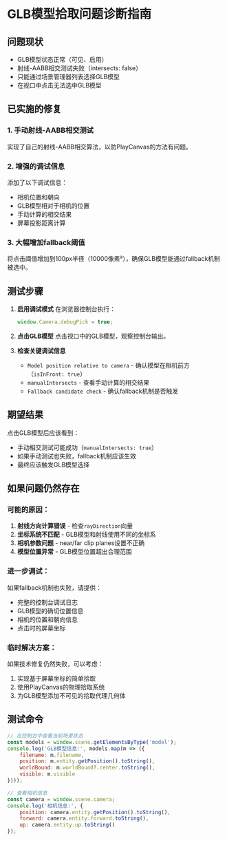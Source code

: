# GLB模型拾取问题诊断指南

## 问题现状
- GLB模型状态正常（可见、启用）
- 射线-AABB相交测试失败（intersects: false）
- 只能通过场景管理器列表选择GLB模型
- 在视口中点击无法选中GLB模型

## 已实施的修复

### 1. 手动射线-AABB相交测试
实现了自己的射线-AABB相交算法，以防PlayCanvas的方法有问题。

### 2. 增强的调试信息
添加了以下调试信息：
- 相机位置和朝向
- GLB模型相对于相机的位置
- 手动计算的相交结果
- 屏幕投影距离计算

### 3. 大幅增加fallback阈值
将点击阈值增加到100px半径（10000像素²），确保GLB模型能通过fallback机制被选中。

## 测试步骤

1. **启用调试模式**
   在浏览器控制台执行：
   ```javascript
   window.Camera.debugPick = true;
   ```

2. **点击GLB模型**
   点击视口中的GLB模型，观察控制台输出。

3. **检查关键调试信息**
   - `Model position relative to camera` - 确认模型在相机前方（`isInFront: true`）
   - `manualIntersects` - 查看手动计算的相交结果
   - `Fallback candidate check` - 确认fallback机制是否触发

## 期望结果

点击GLB模型后应该看到：
- 手动相交测试可能成功（`manualIntersects: true`）
- 如果手动测试也失败，fallback机制应该生效
- 最终应该触发GLB模型选择

## 如果问题仍然存在

### 可能的原因：
1. **射线方向计算错误** - 检查`rayDirection`向量
2. **坐标系统不匹配** - GLB模型和射线使用不同的坐标系
3. **相机参数问题** - near/far clip planes设置不正确
4. **模型位置异常** - GLB模型位置超出合理范围

### 进一步调试：
如果fallback机制也失败，请提供：
- 完整的控制台调试日志
- GLB模型的确切位置信息
- 相机的位置和朝向信息
- 点击时的屏幕坐标

### 临时解决方案：
如果技术修复仍然失败，可以考虑：
1. 实现基于屏幕坐标的简单拾取
2. 使用PlayCanvas的物理拾取系统
3. 为GLB模型添加不可见的拾取代理几何体

## 测试命令

```javascript
// 在控制台中查看当前场景状态
const models = window.scene.getElementsByType('model');
console.log('GLB模型信息:', models.map(m => ({
    filename: m.filename,
    position: m.entity.getPosition().toString(),
    worldBound: m.worldBound?.center.toString(),
    visible: m.visible
})));

// 查看相机信息
const camera = window.scene.camera;
console.log('相机信息:', {
    position: camera.entity.getPosition().toString(),
    forward: camera.entity.forward.toString(),
    up: camera.entity.up.toString()
});
```